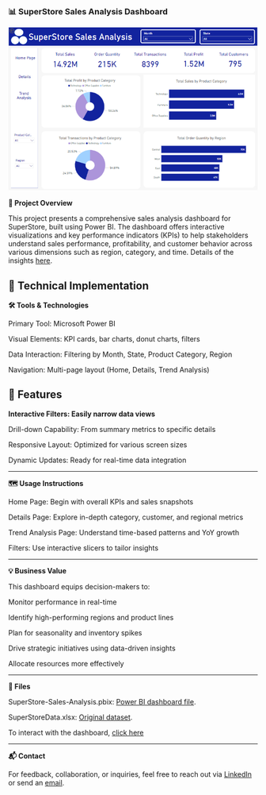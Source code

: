 ### 📊 SuperStore Sales Analysis Dashboard
![dashboard Screenshot](https://github.com/MagnificentSergio5/SuperStore-Sales-Analysis-with-Power-BI/blob/main/Cover%20Page.png)

**🧾 Project Overview**

This project presents a comprehensive sales analysis dashboard for SuperStore, built using Power BI. The dashboard offers interactive visualizations and key performance indicators (KPIs) to help stakeholders understand sales performance, profitability, and customer behavior across various dimensions such as region, category, and time. Details of the insights [here]( https://github.com/MagnificentSergio5/SuperStore-Sales-Analysis-with-Power-BI/blob/main/Detailed%20Description).

## 🧰 Technical Implementation

**🛠️ Tools & Technologies**

Primary Tool: Microsoft Power BI

Visual Elements: KPI cards, bar charts, donut charts, filters

Data Interaction: Filtering by Month, State, Product Category, Region

Navigation: Multi-page layout (Home, Details, Trend Analysis)


## 🔧 Features

**Interactive Filters: Easily narrow data views**

Drill-down Capability: From summary metrics to specific details

Responsive Layout: Optimized for various screen sizes

Dynamic Updates: Ready for real-time data integration



---

**🗺️ Usage Instructions**

Home Page: Begin with overall KPIs and sales snapshots

Details Page: Explore in-depth category, customer, and regional metrics

Trend Analysis Page: Understand time-based patterns and YoY growth

Filters: Use interactive slicers to tailor insights



---

**💡 Business Value**

This dashboard equips decision-makers to:

Monitor performance in real-time

Identify high-performing regions and product lines

Plan for seasonality and inventory spikes

Drive strategic initiatives using data-driven insights

Allocate resources more effectively



---



**📎 Files**

SuperStore-Sales-Analysis.pbix: [Power BI dashboard file]( https://github.com/MagnificentSergio5/SuperStore-Sales-Analysis-with-Power-BI/blob/main/Project.pbix).

SuperStoreData.xlsx: [Original dataset]( https://github.com/MagnificentSergio5/SuperStore-Sales-Analysis-with-Power-BI/blob/main/1-4-%20Superstore%20Sales.xlsx).

To interact with the dashboard, [click here](https://www.novypro.com/create_project/superstore-sales-analysis-36)



---

**📬 Contact**

For feedback, collaboration, or inquiries, feel free to reach out via [LinkedIn](https://www.linkedin.com/in/gbolahan-salahudeen?utm_source=share&utm_campaign=share_via&utm_content=profile&utm_medium=android_app) or send an [email](salahudeengbolahan10@gmail.com).



